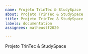 ```yaml
---
name: Projeto TrinTec & StudySpace
about: Projeto TrinTec & StudySpace
title: Projeto TrinTec & StudySpace
labels: documentation
assignees: matheustf2020

---
```


Projeto TrinTec & StudySpace
